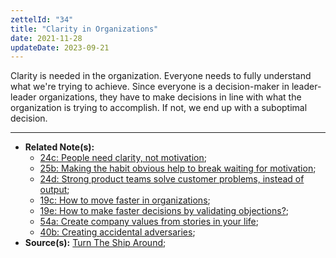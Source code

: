 ```yaml
---
zettelId: "34"
title: "Clarity in Organizations"
date: 2021-11-28
updateDate: 2023-09-21
---
```


Clarity is needed in the organization. Everyone needs to fully understand what we're trying to achieve. Since everyone is a decision-maker in leader-leader organizations, they have to make decisions in line with what the organization is trying to accomplish. If not, we end up with a suboptimal decision.

---

- **Related Note(s):**
  - [24c: People need clarity, not motivation](/notes/24c/);
  - [25b: Making the habit obvious help to break waiting for motivation](/notes/25b/);
  - [24d: Strong product teams solve customer problems, instead of output](/notes/24d/);
  - [19c: How to move faster in organizations](/notes/19c/);
  - [19e: How to make faster decisions by validating objections?](/notes/19e/);
  - [54a: Create company values from stories in your life](/notes/54a/);
  - [40b: Creating accidental adversaries](/notes/40b/);
- **Source(s):** [Turn The Ship Around](/books/turn-the-ship-around-summary-book-chapter-notes/);
